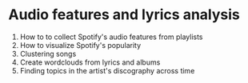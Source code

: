 # Audio features and lyrics analysis 

1. How to to collect Spotify's audio features from playlists
2. How to visualize Spotify's popularity
3. Clustering songs 
4. Create wordclouds from lyrics and albums 
5. Finding topics in the artist's discography across time
